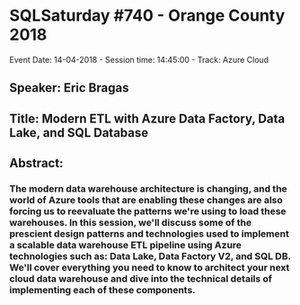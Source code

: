 # SQLSaturday #740 - Orange County 2018
Event Date: 14-04-2018 - Session time: 14:45:00 - Track: Azure  Cloud
## Speaker: Eric Bragas
## Title: Modern ETL with Azure Data Factory, Data Lake, and SQL Database
## Abstract:
### The modern data warehouse architecture is changing, and the world of Azure tools that are enabling these changes are also forcing us to reevaluate the patterns we're using to load these warehouses. In this session, we'll discuss some of the prescient design patterns and technologies used to implement a scalable data warehouse ETL pipeline using Azure technologies such as: Data Lake, Data Factory V2, and SQL DB. We'll cover everything you need to know to architect your next cloud data warehouse and dive into the technical details of implementing each of these components.
